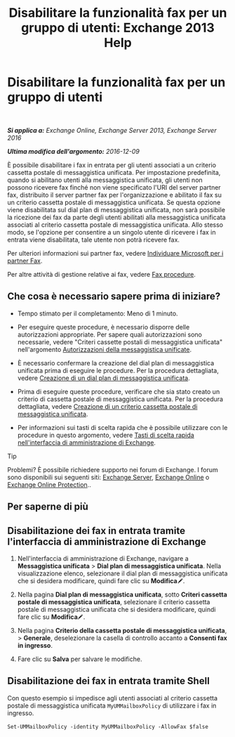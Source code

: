 ﻿---
title: 'Disabilitare la funzionalità fax per un gruppo di utenti: Exchange 2013 Help'
TOCTitle: Disabilitare la funzionalità fax per un gruppo di utenti
ms:assetid: 1c57c3ba-2b0e-43dd-9b28-43bada1592c5
ms:mtpsurl: https://technet.microsoft.com/it-it/library/JJ650864(v=EXCHG.150)
ms:contentKeyID: 52057217
ms.date: 05/22/2018
mtps_version: v=EXCHG.150
ms.translationtype: MT
---

# Disabilitare la funzionalità fax per un gruppo di utenti

 

_**Si applica a:** Exchange Online, Exchange Server 2013, Exchange Server 2016_

_**Ultima modifica dell'argomento:** 2016-12-09_

È possibile disabilitare i fax in entrata per gli utenti associati a un criterio cassetta postale di messaggistica unificata. Per impostazione predefinita, quando si abilitano utenti alla messaggistica unificata, gli utenti non possono ricevere fax finché non viene specificato l'URI del server partner fax, distribuito il server partner fax per l'organizzazione e abilitato il fax su un criterio cassetta postale di messaggistica unificata. Se questa opzione viene disabilitata sul dial plan di messaggistica unificata, non sarà possibile la ricezione dei fax da parte degli utenti abilitati alla messaggistica unificata associati al criterio cassetta postale di messaggistica unificata. Allo stesso modo, se l'opzione per consentire a un singolo utente di ricevere i fax in entrata viene disabilitata, tale utente non potrà ricevere fax.

Per ulteriori informazioni sui partner fax, vedere [Individuare Microsoft per i partner Fax](https://go.microsoft.com/fwlink/?linkid=190238).

Per altre attività di gestione relative ai fax, vedere [Fax procedure](faxing-procedures-exchange-2013-help.md).

## Che cosa è necessario sapere prima di iniziare?

  - Tempo stimato per il completamento: Meno di 1 minuto.

  - Per eseguire queste procedure, è necessario disporre delle autorizzazioni appropriate. Per sapere quali autorizzazioni sono necessarie, vedere "Criteri cassette postali di messaggistica unificata" nell'argomento [Autorizzazioni della messaggistica unificate](unified-messaging-permissions-exchange-2013-help.md).

  - È necessario confermare la creazione del dial plan di messaggistica unificata prima di eseguire le procedure. Per la procedura dettagliata, vedere [Creazione di un dial plan di messaggistica unificata](create-a-um-dial-plan-exchange-2013-help.md).

  - Prima di eseguire queste procedure, verificare che sia stato creato un criterio di cassetta postale di messaggistica unificata. Per la procedura dettagliata, vedere [Creazione di un criterio cassetta postale di messaggistica unificata](create-a-um-mailbox-policy-exchange-2013-help.md).

  - Per informazioni sui tasti di scelta rapida che è possibile utilizzare con le procedure in questo argomento, vedere [Tasti di scelta rapida nell'interfaccia di amministrazione di Exchange](keyboard-shortcuts-in-the-exchange-admin-center-exchange-online-protection-help.md).


> [!TIP]
> Problemi? È possibile richiedere supporto nei forum di Exchange. I forum sono disponibili sui seguenti siti: <A href="https://go.microsoft.com/fwlink/p/?linkid=60612">Exchange Server</A>, <A href="https://go.microsoft.com/fwlink/p/?linkid=267542">Exchange Online</A> o <A href="https://go.microsoft.com/fwlink/p/?linkid=285351">Exchange Online Protection</A>..



## Per saperne di più

## Disabilitazione dei fax in entrata tramite l'interfaccia di amministrazione di Exchange

1.  Nell'interfaccia di amministrazione di Exchange, navigare a **Messaggistica unificata** \> **Dial plan di messaggistica unificata**. Nella visualizzazione elenco, selezionare il dial plan di messaggistica unificata che si desidera modificare, quindi fare clic su **Modifica**![Icona Modifica](images/JJ218640.6f53ccb2-1f13-4c02-bea0-30690e6ea71d(EXCHG.150).gif "Icona Modifica").

2.  Nella pagina **Dial plan di messaggistica unificata**, sotto **Criteri cassetta postale di messaggistica unificata**, selezionare il criterio cassetta postale di messaggistica unificata che si desidera modificare, quindi fare clic su **Modifica**![Icona Modifica](images/JJ218640.6f53ccb2-1f13-4c02-bea0-30690e6ea71d(EXCHG.150).gif "Icona Modifica").

3.  Nella pagina **Criterio della cassetta postale di messaggistica unificata**, \> **Generale**, deselezionare la casella di controllo accanto a **Consenti fax in ingresso**.

4.  Fare clic su **Salva** per salvare le modifiche.

## Disabilitazione dei fax in entrata tramite Shell

Con questo esempio si impedisce agli utenti associati al criterio cassetta postale di messaggistica unificata `MyUMMailboxPolicy` di utilizzare i fax in ingresso.

    Set-UMMailboxPolicy -identity MyUMMailboxPolicy -AllowFax $false

